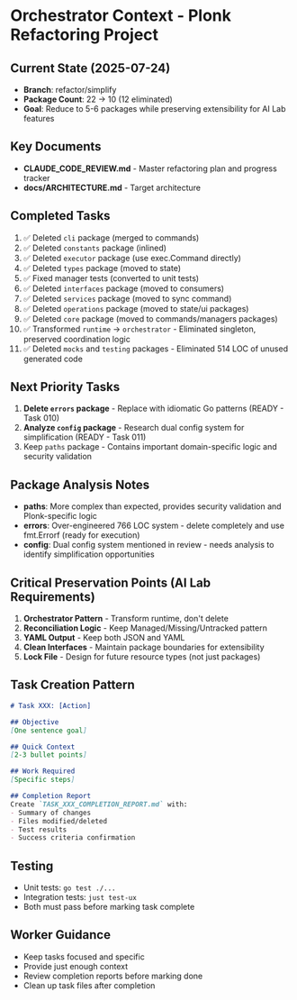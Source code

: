 # Orchestrator Context - Plonk Refactoring Project

## Current State (2025-07-24)
- **Branch**: refactor/simplify
- **Package Count**: 22 → 10 (12 eliminated)
- **Goal**: Reduce to 5-6 packages while preserving extensibility for AI Lab features

## Key Documents
- **CLAUDE_CODE_REVIEW.md** - Master refactoring plan and progress tracker
- **docs/ARCHITECTURE.md** - Target architecture

## Completed Tasks
1. ✅ Deleted `cli` package (merged to commands)
2. ✅ Deleted `constants` package (inlined)
3. ✅ Deleted `executor` package (use exec.Command directly)
4. ✅ Deleted `types` package (moved to state)
5. ✅ Fixed manager tests (converted to unit tests)
6. ✅ Deleted `interfaces` package (moved to consumers)
7. ✅ Deleted `services` package (moved to sync command)
8. ✅ Deleted `operations` package (moved to state/ui packages)
9. ✅ Deleted `core` package (moved to commands/managers packages)
10. ✅ Transformed `runtime` → `orchestrator` - Eliminated singleton, preserved coordination logic
11. ✅ Deleted `mocks` and `testing` packages - Eliminated 514 LOC of unused generated code

## Next Priority Tasks
1. **Delete `errors` package** - Replace with idiomatic Go patterns (READY - Task 010)
2. **Analyze `config` package** - Research dual config system for simplification (READY - Task 011)
3. Keep `paths` package - Contains important domain-specific logic and security validation

## Package Analysis Notes
- **paths**: More complex than expected, provides security validation and Plonk-specific logic
- **errors**: Over-engineered 766 LOC system - delete completely and use fmt.Errorf (ready for execution)
- **config**: Dual config system mentioned in review - needs analysis to identify simplification opportunities

## Critical Preservation Points (AI Lab Requirements)
1. **Orchestrator Pattern** - Transform runtime, don't delete
2. **Reconciliation Logic** - Keep Managed/Missing/Untracked pattern
3. **YAML Output** - Keep both JSON and YAML
4. **Clean Interfaces** - Maintain package boundaries for extensibility
5. **Lock File** - Design for future resource types (not just packages)

## Task Creation Pattern
```markdown
# Task XXX: [Action]

## Objective
[One sentence goal]

## Quick Context
[2-3 bullet points]

## Work Required
[Specific steps]

## Completion Report
Create `TASK_XXX_COMPLETION_REPORT.md` with:
- Summary of changes
- Files modified/deleted
- Test results
- Success criteria confirmation
```

## Testing
- Unit tests: `go test ./...`
- Integration tests: `just test-ux`
- Both must pass before marking task complete

## Worker Guidance
- Keep tasks focused and specific
- Provide just enough context
- Review completion reports before marking done
- Clean up task files after completion

